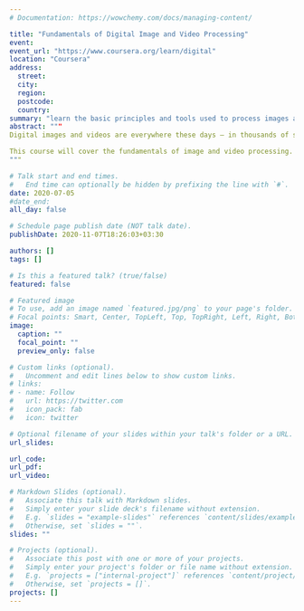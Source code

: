 ```yaml
---
# Documentation: https://wowchemy.com/docs/managing-content/

title: "Fundamentals of Digital Image and Video Processing"
event:
event_url: "https://www.coursera.org/learn/digital"
location: "Coursera"
address:
  street:
  city:
  region:
  postcode:
  country:
summary: "learn the basic principles and tools used to process images and videos, and how to apply them in solving practical problems of commercial and scientific interests."
abstract: """
Digital images and videos are everywhere these days – in thousands of scientific (e.g., astronomical, bio-medical), consumer, industrial, and artistic applications. Moreover they come in a wide range of the electromagnetic spectrum - from visible light and infrared to gamma rays and beyond. The ability to process image and video signals is therefore an incredibly important skill to master for engineering/science students, software developers, and practicing scientists.   Digital image and video processing continues to enable the multimedia technology revolution we are experiencing today. Some important examples of image and video processing include the removal of degradations images suffer during acquisition (e.g., removing blur from a picture of a fast moving car), and the compression and transmission of images and videos (if you watch videos online, or share photos via a social media website, you use this everyday!), for economical storage and efficient transmission. 

This course will cover the fundamentals of image and video processing.  We will provide a mathematical framework to describe and analyze images and videos as two- and three-dimensional signals in the spatial, spatio-temporal, and frequency domains. In this class not only will you learn the theory behind fundamental processing tasks including image/video enhancement, recovery, and compression - but you will also learn how to perform these key processing tasks in practice using state-of-the-art techniques and tools. We will introduce and use a wide variety of such tools – from optimization toolboxes to statistical techniques. Emphasis on the special role sparsity plays in modern image and video processing will also be given.  In all cases, example images and videos pertaining to specific application domains will be utilized.
"""

# Talk start and end times.
#   End time can optionally be hidden by prefixing the line with `#`.
date: 2020-07-05
#date_end:
all_day: false

# Schedule page publish date (NOT talk date).
publishDate: 2020-11-07T18:26:03+03:30

authors: []
tags: []

# Is this a featured talk? (true/false)
featured: false

# Featured image
# To use, add an image named `featured.jpg/png` to your page's folder. 
# Focal points: Smart, Center, TopLeft, Top, TopRight, Left, Right, BottomLeft, Bottom, BottomRight.
image:
  caption: ""
  focal_point: ""
  preview_only: false

# Custom links (optional).
#   Uncomment and edit lines below to show custom links.
# links:
# - name: Follow
#   url: https://twitter.com
#   icon_pack: fab
#   icon: twitter

# Optional filename of your slides within your talk's folder or a URL.
url_slides:

url_code:
url_pdf:
url_video:

# Markdown Slides (optional).
#   Associate this talk with Markdown slides.
#   Simply enter your slide deck's filename without extension.
#   E.g. `slides = "example-slides"` references `content/slides/example-slides.md`.
#   Otherwise, set `slides = ""`.
slides: ""

# Projects (optional).
#   Associate this post with one or more of your projects.
#   Simply enter your project's folder or file name without extension.
#   E.g. `projects = ["internal-project"]` references `content/project/deep-learning/index.md`.
#   Otherwise, set `projects = []`.
projects: []
---
```

